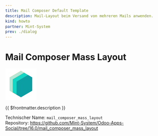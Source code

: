 ```yaml
---
title: Mail Composer Default Template
description: Mail-Layout beim Versand von mehreren Mails anwenden.
kind: howto
partner: Mint-System
prev: ./dialog
---
```


# Mail Composer Mass Layout

![icon_oms_box](attachments/icons_odoo_mint_system.png)

{{ $frontmatter.description }}

Technischer Name: `mail_composer_mass_layout`\
Repository: <https://github.com/Mint-System/Odoo-Apps-Social/tree/16.0/mail_composer_mass_layout>
